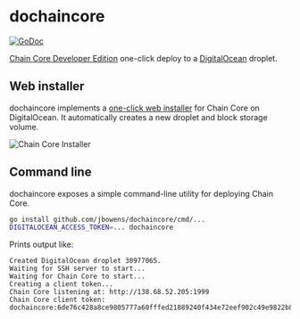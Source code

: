 # dochaincore
[![GoDoc](https://godoc.org/github.com/jbowens/dochaincore?status.svg)](https://godoc.org/github.com/jbowens/dochaincore)

[Chain Core Developer Edition](https://chain.com) one-click deploy to a [DigitalOcean](https://digitalocean.com) droplet.

## Web installer

dochaincore implements a [one-click web installer](https://dochaincore.jbowens.org) for Chain Core on DigitalOcean. It automatically creates a new droplet and block storage volume.

![Chain Core Installer](https://raw.githubusercontent.com/jbowens/dochaincore/master/Screen%20Shot%202016-11-08%20at%2012.06.25%20PM.png)

## Command line

dochaincore exposes a simple command-line utility for deploying Chain Core.

```bash
go install github.com/jbowens/dochaincore/cmd/...
DIGITALOCEAN_ACCESS_TOKEN=... dochaincore
```

Prints output like:
```
Created DigitalOcean droplet 30977065.
Waiting for SSH server to start...
Waiting for Chain Core to start...
Creating a client token...
Chain Core listening at: http://138.68.52.205:1999
Chain Core client token: dochaincore:6de76c428a8ce9805777a60fffed21889240f434e72eef902c49e9822b8a87eb
```
